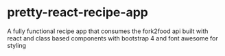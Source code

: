 # pretty-react-recipe-app
A fully functional recipe app that consumes the fork2food api built with react and class based components with bootstrap 4 and font awesome for styling
